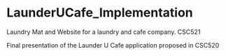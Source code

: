 # LaunderUCafe_Implementation
Laundry Mat and Website for a laundry and cafe company. CSC521

Final presentation of the Launder U Cafe application proposed in CSC520
